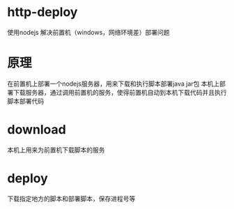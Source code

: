 # http-deploy
使用nodejs 解决前置机（windows，网络环境差）部署问题 

# 原理
在前置机上部署一个nodejs服务器，用来下载和执行脚本部署java jar包
本机上部署下载服务器，通过调用前置机的服务，使得前置机自动到本机下载代码并且执行脚本部署代码

# download
本机上用来为前置机下载脚本的服务

# deploy
下载指定地方的脚本和部署脚本，保存进程号等
